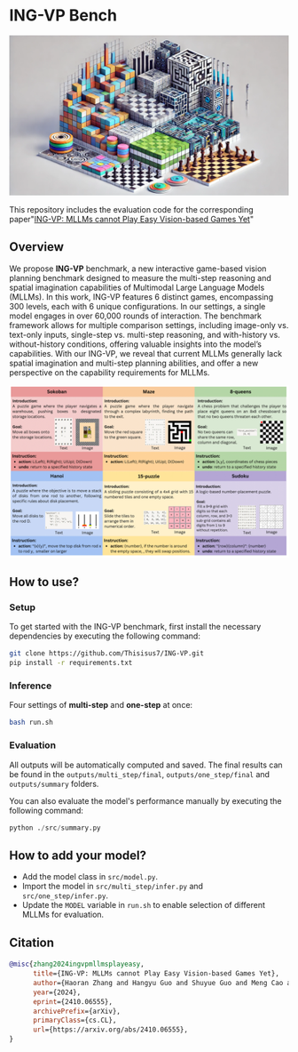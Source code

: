 ﻿# ING-VP Bench

<p align="center">
  <img src="image1.png" alt="introduction">
</p>

This repository includes the evaluation code for the corresponding paper"[ING-VP: MLLMs cannot Play Easy Vision-based Games Yet](https://arxiv.org/abs/2410.06555)"

## Overview

<!-- ING-VP benchmark is a new interactive game-based vision planning benchmark designed to measure the multi-step reasoning and spatial imagination capabilities of MLLMs. The benchmark encompasses 6 distinct settings, 6 games, and 50 levels per game. -->
We propose **ING-VP** benchmark, a new interactive game-based vision planning benchmark designed to measure the multi-step reasoning and spatial imagination capabilities of Multimodal Large Language Models (MLLMs). In this work, ING-VP features 6 distinct games, encompassing 300 levels, each with 6 unique configurations. In our settings, a single model engages in over 60,000 rounds of interaction. The benchmark framework allows for multiple comparison settings, including image-only vs. text-only inputs, single-step vs. multi-step reasoning, and with-history vs. without-history conditions, offering valuable insights into the model’s capabilities. With our ING-VP, we reveal that current MLLMs generally lack spatial imagination and multi-step planning abilities, and offer a new perspective on the capability requirements for MLLMs. 

<p align="center">
  <img src="image2.png" alt="introduction">
</p>

## How to use?

### Setup

To get started with the ING-VP benchmark, first install the necessary dependencies by executing the following command:

```bash
git clone https://github.com/Thisisus7/ING-VP.git
pip install -r requirements.txt
```

### Inference

Four settings of **multi-step** and **one-step** at once:

```bash
bash run.sh
```

### Evaluation

All outputs will be automatically computed and saved. The final results can be found in the `outputs/multi_step/final`,  `outputs/one_step/final` and `outputs/summary` folders.

You can also evaluate the model's performance manually by executing the following command:

```python
python ./src/summary.py
```

## How to add your model?

- Add the model class in `src/model.py`.
- Import the model in `src/multi_step/infer.py` and `src/one_step/infer.py`.
- Update the `MODEL` variable in `run.sh` to enable selection of different MLLMs for evaluation.

## Citation

```bibtex
@misc{zhang2024ingvpmllmsplayeasy,
      title={ING-VP: MLLMs cannot Play Easy Vision-based Games Yet}, 
      author={Haoran Zhang and Hangyu Guo and Shuyue Guo and Meng Cao and Wenhao Huang and Jiaheng Liu and Ge Zhang},
      year={2024},
      eprint={2410.06555},
      archivePrefix={arXiv},
      primaryClass={cs.CL},
      url={https://arxiv.org/abs/2410.06555}, 
}
```
